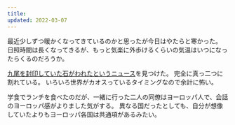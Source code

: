 ```yaml
---
title: 
updated: 2022-03-07
---
```


最近少しずつ暖かくなってきているのかと思ったが今日はやたらと寒かった。
日照時間は長くなってきるが、もっと気楽に外歩けるくらいの気温はいつになったらくるのだろうか。

[九尾を封印していた石がわれたというニュース](https://www.yomiuri.co.jp/national/20220306-OYT1T50156/)を見つけた。
完全に真っ二つに割れている。
いろいろ世界がカオスっているタイミングなので余計に怖い。

学食でランチを食べたのだが、一緒に行った二人の同僚はヨーロッパ人で、会話のヨーロッパ感がよりました気がする。
異なる国だったとしても、自分が想像していたよりもヨーロッパ各国は共通項があるみたい。
